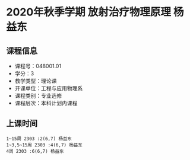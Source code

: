 # 2020年秋季学期 放射治疗物理原理 杨益东






## 课程信息

- 课程号：048001.01
- 学分：3
- 教学类型：理论课
- 开课单位：工程与应用物理系
- 课程类别：专业选修
- 课程层次：本科计划内课程

## 上课时间

```
1~15周 2303 :2(6,7) 杨益东
1~3,5~15周 2303 :4(6,7) 杨益东
4周 2303 :6(6,7) 杨益东
```

